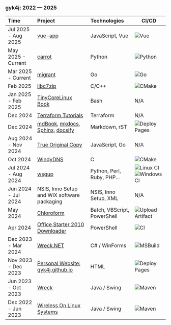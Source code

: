 ### gyk4j: 2022 &mdash; 2025

| Time                | Project                                                 | Technologies                | CI/CD                                                                                                                                                                     |
| :------------------ | :------------------------------------------------------ | :-------------------------- | ------------------------------------------------------------------------------------------------------------------------------------------------------------------------- |
| Jul 2025 - Aug 2025 | [vue-app][19]                                           | JavaScript, Vue             | ![Vue](https://github.com/gyk4j/vue-app/actions/workflows/build.yml/badge.svg)                                                                                            |
| May 2025 - Current  | [carrot][18]                                            | Python                      | ![Python](https://github.com/gyk4j/carrot/actions/workflows/python-app.yml/badge.svg)                                                                                     |
| Mar 2025 - Current  | [migrant][17]                                           | Go                          | ![Go](https://github.com/gyk4j/migrant/actions/workflows/go.yml/badge.svg)                                                                                                |
| Feb 2025            | [libc7zip][16]                                          | C/C++                       | ![CMake](https://github.com/gyk4j/libc7zip/actions/workflows/cmake.yml/badge.svg)                                                                                         |
| Jan 2025 - Feb 2025 | [TinyCoreLinux Book][15]                                | Bash                        | N/A                                                                                                                                                                       |
| Dec 2024            | [Terraform Tutorials][14]                               | Terraform                   | N/A                                                                                                                                                                       |
| Dec 2024            | [mdBook][10], [mkdocs][11], [Sphinx][12], [docsify][13] | Markdown, rST               | ![Deploy Pages](https://github.com/gyk4j/try-mdbook/actions/workflows/deploy.yml/badge.svg)                                                                               |
| Aug 2024 - Nov 2024 | [True Original Copy][9]                                 | JavaScript, Go              | N/A                                                                                                                                                                       |
| Oct 2024            | [WindyDNS][8]                                           | C                           | ![CMake](https://github.com/gyk4j/windydns/actions/workflows/cmake.yml/badge.svg)                                                                                         |
| Jul 2024 - Aug 2024 | [wsgup][7]                                              | Python, Perl, Ruby, PHP...  | ![Linux CI](https://github.com/gyk4j/wsgup/actions/workflows/linux.yml/badge.svg) ![Windows CI](https://github.com/gyk4j/wsgup/actions/workflows/windows.yml/badge.svg)   |
| Jun 2024 - Jul 2024 | NSIS, Inno Setup and WiX software packaging             | NSIS, Inno Setup, XML       | N/A                                                                                                                                                                       |
| May 2024            | [Chloroform][6]                                         | Batch, VBScript, PowerShell | ![Upload Artifact](https://github.com/gyk4j/chcl3/actions/workflows/ci.yml/badge.svg)                                                                                     |
| Apr 2024            | [Office Starter 2010 Downloader][5]                     | PowerShell                  | ![CI](https://github.com/gyk4j/moszolo/actions/workflows/ci.yml/badge.svg)                                                                                                |
| Dec 2023 - Mar 2024 | [Wreck.NET][4]                                          | C# / WinForms               | ![MSBuild](https://github.com/gyk4j/wreck-net/actions/workflows/dotnet-desktop.yml/badge.svg)                                                                             |
| Nov 2023 - Dec 2023 | [Personal Website: gyk4j.github.io][3]                  | HTML                        | ![Deploy Pages](https://github.com/gyk4j/gyk4j.github.io/actions/workflows/static.yml/badge.svg)                                                                          |
| Jun 2023 - Oct 2023 | [Wreck][2]                                              | Java / Swing                | ![Maven](https://github.com/gyk4j/wreck/actions/workflows/maven.yml/badge.svg)                                                                                            |
| Dec 2022 - Jun 2023 | [Wireless On Linux Systems][1]                          | Java / Swing                | ![Maven](https://github.com/gyk4j/wols/actions/workflows/maven.yml/badge.svg)                                                                                             |

<!--
#### May 2025 - Current / [carrot][18] / Python
- Crop and Resize and ROTation tool for bulk operations in a folder/directory.
- Packaged and tested in Win64.


#### Mar 2025 - Current / [migrant][17] / Bash, Batch, PowerShell
- A simplified, lightweight and portable alternative for Vagrant.

#### Feb 2025 / [libc7zip][16] / C/C++
- Forked binding wrapper for 7-Zip without callbacks.
- Required by [sevenzip-go][sevenzip-go].

#### Jan 2025 - Feb 2025 / [TinyCoreLinux Book][15] / Bash
- Example scripts to remaster Tiny Core Linux from "Into the Core: A Look at 
Tiny Core Linux" book.

#### Dec 2024 / [mdBook][10], [mkdocs][11], [Sphinx][12], [docsify][13] / Markdown, rST
- Documentation/static page generators.

#### Aug 2024 - Nov 2024 / [True Original Copy][9] / JavaScript, Go
- Backup and disaster recovery for Docker services. 
- [React][react] frontend and [Go][go] backend.

#### Oct 2024 / [WindyDNS][8] / C
- Windows DNS that always returns a fixed DNS replies. Written in [Win32 API][winapi] and C.

#### Jul 2024 - Aug 2024 / [wsgup][7] / Python, Perl, Ruby, PHP...
- Wireless@SGx registration [AES-CCM][ccm] credential decryption in 14 programming languages.

#### Jun 2024 - Jul 2024 / Software packaging / NSIS, Inno Setup, XML
- Windows software installers and packagers for [NSIS][nsis], [Inno Setup][innosetup] and [WiX Toolset][wix]

#### May 2024 / [Chloroform][6] / Batch, VBScript, PowerShell
- Scripts to silence, disable and degrade Microsoft telemetry on Windows 7.

#### Apr 2024 / [Office Starter 2010 Downloader][5] / PowerShell
- PowerShell script ported from [AutoIt][autoit] to download an offline copy of Office Starter 2010.

#### Dec 2023 - Mar 2024 / [Wreck.NET][4] / C#
- Port of [Wreck][wreck4j]. Uses [exiftool][exiftool], [7-Zip][7z] and [MediaInfo][mediainfo].

#### Nov 2023 - Dec 2023 / [Personal Website: gyk4j.github.io][3] / HTML
- Personal web site using [GitHub Pages][github-pages] hosting.

#### Jun 2023 - Oct 2023 / [Wreck][2] / Java
- Java tool to restore and repair file timestamps using metadata.
- Uses Swing GUI.

#### Dec 2022 - Jun 2023 / [Wireless On Linux Systems][1] / Java
- Network connection profile configuration tool for [Wireless@SG][wsg] hotspot network on Linux in Java.
-->

[19]: https://github.com/gyk4j/vue-app
[18]: https://github.com/gyk4j/carrot
[17]: https://github.com/gyk4j/migrant
[16]: https://github.com/gyk4j/libc7zip
[sevenzip-go]: https://pkg.go.dev/github.com/itchio/sevenzip-go
[15]: https://github.com/gyk4j/tinycorelinux-book
[14]: https://github.com/gyk4j/terraform-tutorials
[13]: https://github.com/gyk4j/try-docsify
[12]: https://github.com/gyk4j/try-sphinx
[11]: https://github.com/gyk4j/try-mkdocs
[10]: https://github.com/gyk4j/try-mdbook
[9]: https://github.com/gyk4j/toc
[react]: https://react.dev
[go]: https://go.dev
[8]: https://github.com/gyk4j/windydns
[winapi]: https://learn.microsoft.com/en-us/windows/win32/apiindex/windows-api-list
[7]: https://github.com/gyk4j/wsgup
[ccm]: https://en.wikipedia.org/wiki/CCM_mode
[nsis]: https://nsis.sourceforge.io/Main_Page
[innosetup]: https://jrsoftware.org/isinfo.php
[wix]: https://www.firegiant.com/wixtoolset/
[6]: https://github.com/gyk4j/chcl3
[5]: https://github.com/gyk4j/moszolo
[autoit]: https://www.autoitscript.com/site/
[4]: https://github.com/gyk4j/wreck-net
[exiftool]: https://www.exiftool.org
[7z]: https://www.7-zip.org
[mediainfo]: https://mediaarea.net/en/MediaInfo
[3]: https://gyk4j.github.io
[github-pages]: https://pages.github.com/
[2]: https://github.com/gyk4j/wreck
[1]: https://github.com/gyk4j/wols
[wsg]: https://www.imda.gov.sg/how-we-can-help/wireless-at-sg
